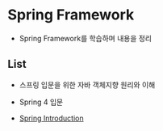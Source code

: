 # Spring Framework

- Spring Framework를 학습하며 내용을 정리



## List

- 스프링 입문을 위한 자바 객체지향 원리와 이해
- Spring 4 입문

- [Spring Introduction](https://github.com/Kim-JunHyeong/TIL/tree/develop/spring/spring_introduction)

